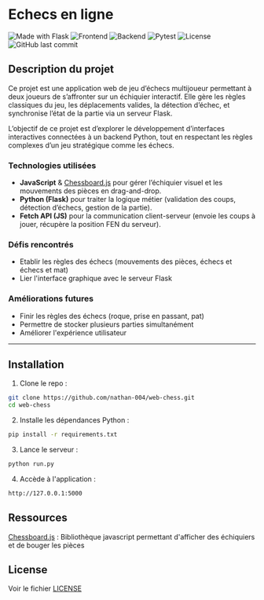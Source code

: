 # Echecs en ligne


![Made with Flask](https://img.shields.io/badge/Made%20with-Flask-blue)
![Frontend](https://img.shields.io/badge/Frontend-JavaScript-yellow)
![Backend](https://img.shields.io/badge/Backend-Python%20%7C%20Flask-green)
![Pytest](https://img.shields.io/badge/tests-pytest-green)
![License](https://img.shields.io/badge/license-MIT-blue)
![GitHub last commit](https://img.shields.io/github/last-commit/nathan-004/web-chess)


## Description du projet

Ce projet est une application web de jeu d’échecs multijoueur permettant à deux joueurs de s’affronter sur un échiquier interactif. Elle gère les règles classiques du jeu, les déplacements valides, la détection d’échec, et synchronise l’état de la partie via un serveur Flask.

L’objectif de ce projet est d’explorer le développement d’interfaces interactives connectées à un backend Python, tout en respectant les règles complexes d’un jeu stratégique comme les échecs.

### Technologies utilisées

- **JavaScript** & [Chessboard.js](https://github.com/oakmac/chessboardjs) pour gérer l’échiquier visuel et les mouvements des pièces en drag-and-drop.
- **Python (Flask)** pour traiter la logique métier (validation des coups, détection d’échecs, gestion de la partie).
- **Fetch API (JS)** pour la communication client-serveur (envoie les coups à jouer, récupère la position FEN du serveur).

### Défis rencontrés

- Etablir les règles des échecs (mouvements des pièces, échecs et échecs et mat)
- Lier l'interface graphique avec le serveur Flask

### Améliorations futures

- Finir les règles des échecs (roque, prise en passant, pat)
- Permettre de stocker plusieurs parties simultanément
- Améliorer l'expérience utilisateur

---

## Installation

1. Clone le repo :
```bash
git clone https://github.com/nathan-004/web-chess.git
cd web-chess
```
2. Installe les dépendances Python :
```bash
pip install -r requirements.txt
```
3. Lance le serveur :
```bash
python run.py
```
4. Accède à l'application :
```bash
http://127.0.0.1:5000
```

## Ressources

[Chessboard.js](https://github.com/oakmac/chessboardjs) : Bibliothèque javascript permettant d'afficher des échiquiers et de bouger les pièces

## License

Voir le fichier [LICENSE](https://github.com/nathan-004/web-chess/blob/main/LICENSE)
